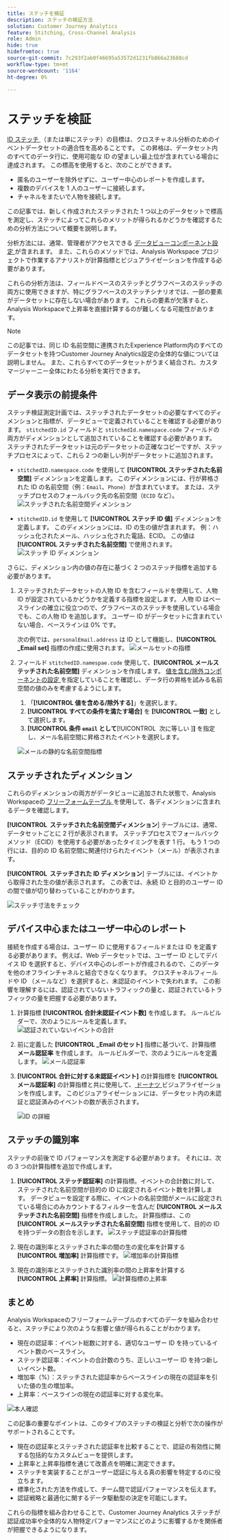 ```yaml
---
title: ステッチを検証
description: ステッチの検証方法
solution: Customer Journey Analytics
feature: Stitching, Cross-Channel Analysis
role: Admin
hide: true
hidefromtoc: true
source-git-commit: 7c293f2ab0f46695a53572d1231fb866a23688cd
workflow-type: tm+mt
source-wordcount: '1164'
ht-degree: 0%

---
```


# ステッチを検証

[ID ステッチ ](/help/stitching/overview.md) （または単にステッチ）の目標は、クロスチャネル分析のためのイベントデータセットの適合性を高めることです。 この昇格は、データセット内のすべてのデータ行に、使用可能な ID の望ましい最上位が含まれている場合に達成されます。 この標高を使用すると、次のことができます。

* 匿名のユーザーを除外せずに、ユーザー中心のレポートを作成します。
* 複数のデバイスを 1 人のユーザーに接続します。
* チャネルをまたいで人物を接続します。

この記事では、新しく作成されたステッチされた 1 つ以上のデータセットで標高を測定し、ステッチによってこれらのメリットが得られるかどうかを確認するための分析方法について概要を説明します。

分析方法には、通常、管理者がアクセスできる [ データビューコンポーネント設定 ](/help/data-views/component-settings/overview.md) が含まれます。 また、これらのメソッドでは、Analysis Workspace プロジェクトで作業するアナリストが計算指標とビジュアライゼーションを作成する必要があります。

これらの分析方法は、フィールドベースのステッチとグラフベースのステッチの両方に使用できますが、特にグラフベースのステッチシナリオでは、一部の要素がデータセットに存在しない場合があります。 これらの要素が欠落すると、Analysis Workspaceで上昇率を直接計算するのが難しくなる可能性があります。

>[!NOTE]
>
>この記事では、同じ ID 名前空間に連携されたExperience Platform内のすべてのデータセットを持つCustomer Journey Analytics設定の全体的な値については説明しません。 また、これらすべてのデータセットがうまく結合され、カスタマージャーニー全体にわたる分析を実行できます。


## データ表示の前提条件

ステッチ検証測定計画では、ステッチされたデータセットの必要なすべてのディメンションと指標が、データビューで定義されていることを確認する必要があります。 `stitchedID.id` フィールドと `stitchedId.namespace.code` フィールドの両方がディメンションとして追加されていることを確認する必要があります。 ステッチされたデータセットは元のデータセットの正確なコピーですが、ステッチプロセスによって、これら 2 つの新しい列がデータセットに追加されます。

* `stitchedID.namespace.code` を使用して **[!UICONTROL ステッチされた名前空間]** ディメンションを定義します。 このディメンションには、行が昇格された ID の名前空間（例：`Email`、`Phone`）が含まれています。 または、ステッチプロセスのフォールバック先の名前空間（`ECID` など）。
  ![ ステッチされた名前空間ディメンション ](assets/stitchednamespace-dimension.png)

* `stitchedID.id` を使用して **[!UICONTROL ステッチ ID 値]** ディメンションを定義します。 このディメンションには、ID の生の値が含まれます。 例：ハッシュ化されたメール、ハッシュ化された電話、ECID。 この値は **[!UICONTROL ステッチされた名前空間]** で使用されます。
  ![ ステッチ ID ディメンション ](assets/stitchedid-dimension.png)


さらに、ディメンション内の値の存在に基づく 2 つのステッチ指標を追加する必要があります。

1. ステッチされたデータセットの人物 ID を含むフィールドを使用して、人物 ID が設定されているかどうかを定義する指標を設定します。 人物 ID はベースラインの確立に役立つので、グラフベースのステッチを使用している場合でも、この人物 ID を追加します。 ユーザー ID がデータセットに含まれていない場合、ベースラインは 0% です。

   次の例では、`personalEmail.address` は ID として機能し、**[!UICONTROL _Email set]** 指標の作成に使用されます。
   ![ メールセットの指標 ](assets/emailset-metric.png)

1. フィールド `stitchedID.namespae.code` 使用して、**[!UICONTROL メールステッチされた名前空間]** ディメンションを作成します。 [ 値を含む/除外コンポーネントの設定 ](/help/data-views/component-settings/include-exclude-values.md) を指定していることを確認し、データ行の昇格を試みる名前空間の値のみを考慮するようにします。
   1. 「**[!UICONTROL 値を含める/除外する]**」を選択します。
   1. **[!UICONTROL すべての条件を満たす場合]** を **[!UICONTROL 一致]** として選択します。
   1. **[!UICONTROL 条件 `email` として**&#x200B;[!UICONTROL &#x200B; 次に等しい &#x200B;]&#x200B;**]** を指定し、メール名前空間に昇格されたイベントを選択します。

   ![ メールの静的な名前空間指標 ](assets/emailstitchednamespace-metric.png)

## ステッチされたディメンション

これらのディメンションの両方がデータビューに追加された状態で、Analysis Workspaceの [ フリーフォームテーブル ](/help/analysis-workspace/visualizations/freeform-table/freeform-table.md) を使用して、各ディメンションに含まれるデータを確認します。

**[!UICONTROL &#x200B; ステッチされた名前空間ディメンション**] テーブルには、通常、データセットごとに 2 行が表示されます。 ステッチプロセスでフォールバックメソッド（ECID）を使用する必要があったタイミングを表す 1 行。 もう 1 つの行には、目的の ID 名前空間に関連付けられたイベント（メール）が表示されます。

**[!UICONTROL &#x200B; ステッチされた ID ディメンション**] テーブルには、イベントから取得された生の値が表示されます。 この表では、永続 ID と目的のユーザー ID の間で値が切り替わっていることがわかります。

![ ステッチ寸法をチェック ](assets/check-data-on-stitching.png)


## デバイス中心またはユーザー中心のレポート

接続を作成する場合は、ユーザー ID に使用するフィールドまたは ID を定義する必要があります。 例えば、Web データセットでは、ユーザー ID としてデバイス ID を選択すると、デバイス中心のレポートが作成されるので、このデータを他のオフラインチャネルと結合できなくなります。 クロスチャネルフィールドや ID （メールなど）を選択すると、未認証のイベントで失われます。 この影響を理解するには、認証されていないトラフィックの量と、認証されているトラフィックの量を把握する必要があります。

1. 計算指標 **[!UICONTROL 合計未認証イベント数]** を作成します。 ルールビルダーで、次のようにルールを定義します。
   ![ 認証されていないイベントの合計 ](assets/calcmetric-unauthenticatedeventsovertotal.png)

1. 前に定義した **[!UICONTROL _Email のセット]** 指標に基づいて、計算指標 **メール認証率** を作成します。 ルールビルダーで、次のようにルールを定義します。
   ![ メール認証率 ](assets/calcmetric-emailauthenticationrate.png)

1. **[!UICONTROL 合計に対する未認証イベント]** の計算指標を **[!UICONTROL メール認証率]** の計算指標と共に使用して、[ ドーナツ ](/help/analysis-workspace/visualizations/donut.md) ビジュアライゼーションを作成します。 このビジュアライゼーションには、データセット内の未認証と認証済みのイベントの数が表示されます。

   ![ID の詳細 ](assets/identification-details.png)



## ステッチの識別率

ステッチの前後で ID パフォーマンスを測定する必要があります。 それには、次の 3 つの計算指標を追加で作成します。

1. **[!UICONTROL ステッチ認証率]** の計算指標。イベントの合計数に対して、ステッチされた名前空間が目的の ID に設定されるイベント数を計算します。 データビューを設定する際に、イベントの名前空間がメールに設定されている場合にのみカウントするフィルターを含んだ **[!UICONTROL メールステッチされた名前空間]** 指標を作成しました。 計算指標は、この **[!UICONTROL メールステッチされた名前空間]** 指標を使用して、目的の ID を持つデータの割合を示します。
   ![ ステッチ認証率の計算指標 ](assets/calcmetric-stitchedauthenticationrate.png)

1. 現在の識別率とステッチされた率の間の生の変化率を計算する **[!UICONTROL 増加率]** 計算指標です。
   ![ 増加率の計算指標 ](assets/calcmetric-percentincrease.png)

1. 現在の識別率とステッチされた識別率の間の上昇率を計算する **[!UICONTROL 上昇率]** 計算指標。
   ![ 計算指標の上昇率 ](assets/calcmetric-lift.png)


## まとめ

Analysis Workspaceのフリーフォームテーブルのすべてのデータを組み合わせると、ステッチにより次のような影響と値が得られることがわかります。

* 現在の認証率：イベント総数に対する、適切なユーザー ID を持っているイベント数のベースライン。
* ステッチ認証率：イベントの合計数のうち、正しいユーザー ID を持つ新しいイベント数。
* 増加率（%）：ステッチされた認証率からベースラインの現在の認証率を引いた値の生の増加率。
* 上昇率：ベースラインの現在の認証率に対する変化率。

![ 本人確認 ](assets/identification-performance.png)

この記事の重要なポイントは、このタイプのステッチの検証と分析で次の操作がサポートされることです。

* 現在の認証率とステッチされた認証率を比較することで、認証の有効性に関する包括的なカスタムビューを提供します。
* 上昇率と上昇率指標を通じて改善点を明確に測定できます。
* ステッチを実装することがユーザー認証に与える真の影響を特定するのに役立ちます。
* 標準化された方法を作成して、チーム間で認証パフォーマンスを伝えます。
* 認証戦略と最適化に関するデータ駆動型の決定を可能にします。

これらの指標を組み合わせることで、Customer Journey Analytics ステッチが認証成功率や全体的な人物特定パフォーマンスにどのように影響するかを関係者が把握できるようになります。
